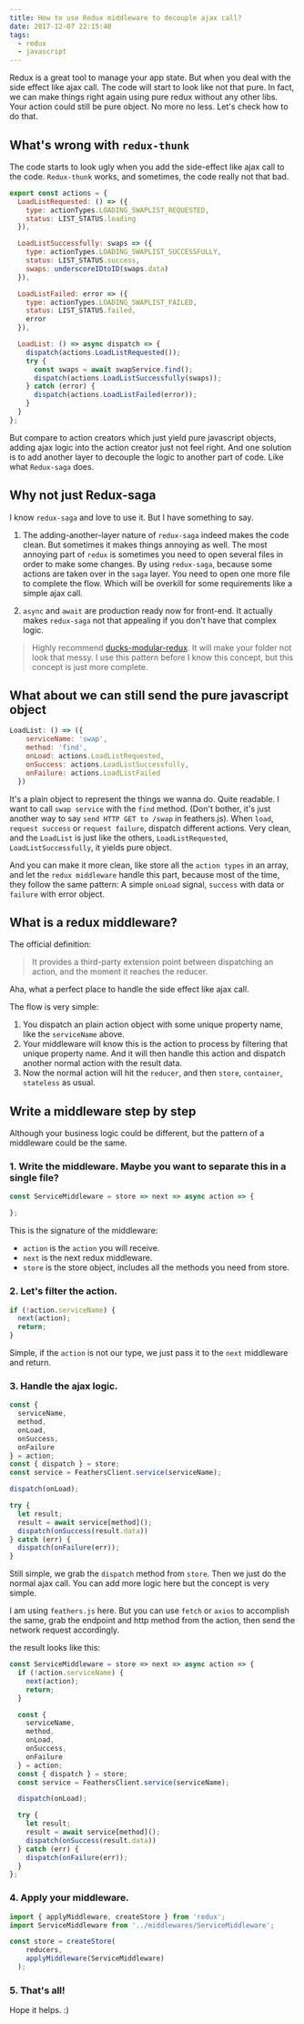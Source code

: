 ```yaml
---
title: How to use Redux middleware to decouple ajax call?
date: 2017-12-07 22:15:40
tags:
  - redux
  - javascript
---
```


Redux is a great tool to manage your app state. But when you deal with the side effect like ajax call. The code will start to look like not that pure. In fact, we can make things right again using pure redux without any other libs. Your action could still be pure object. No more no less. Let's check how to do that.

<!--more-->

## What's wrong with `redux-thunk`

The code starts to look ugly when you add the side-effect like ajax call to the code. `Redux-thunk` works, and sometimes, the code really not that bad.

```javascript
export const actions = {
  LoadListRequested: () => ({
    type: actionTypes.LOADING_SWAPLIST_REQUESTED,
    status: LIST_STATUS.loading
  }),

  LoadListSuccessfully: swaps => ({
    type: actionTypes.LOADING_SWAPLIST_SUCCESSFULLY,
    status: LIST_STATUS.success,
    swaps: underscoreIDtoID(swaps.data)
  }),

  LoadListFailed: error => ({
    type: actionTypes.LOADING_SWAPLIST_FAILED,
    status: LIST_STATUS.failed,
    error
  }),

  LoadList: () => async dispatch => {
    dispatch(actions.LoadListRequested());
    try {
      const swaps = await swapService.find();
      dispatch(actions.LoadListSuccessfully(swaps));
    } catch (error) {
      dispatch(actions.LoadListFailed(error));
    }
  }
};
```

But compare to action creators which just yield pure javascript objects, adding ajax logic into the action creator just not feel right. And one solution is to add another layer to decouple the logic to another part of code. Like what `Redux-saga` does.

## Why not just Redux-saga

I know `redux-saga` and love to use it. But I have something to say.

1. The adding-another-layer nature of `redux-saga` indeed makes the code clean. But sometimes it makes things annoying as well. The most annoying part of `redux` is sometimes you need to open several files in order to make some changes. By using `redux-saga`, because some actions are taken over in the `saga` layer. You need to open one more file to complete the flow. Which will be overkill for some requirements like a simple ajax call.

2. `async` and `await` are production ready now for front-end. It actually makes `redux-saga` not that appealing if you don't have that complex logic.

> Highly recommend [ducks-modular-redux](https://github.com/erikras/ducks-modular-redux). It will make your folder not look that messy. I use this pattern before I know this concept, but this concept is just more complete.

## What about we can still send the pure javascript object

```javascript
LoadList: () => ({
    serviceName: 'swap',
    method: 'find',
    onLoad: actions.LoadListRequested,
    onSuccess: actions.LoadListSuccessfully,
    onFailure: actions.LoadListFailed
  })
```

It's a plain object to represent the things we wanna do. Quite readable. I want to call `swap service` with the `find` method. (Don't bother, it's just another way to say `send HTTP GET to /swap` in feathers.js). When `load`, `request success` or `request failure`, dispatch different actions. Very clean, and the `LoadList` is just like the others, `LoadListRequested`, `LoadListSuccessfully`, it yields pure object.

And you can make it more clean, like store all the `action types` in an array, and let the `redux middleware` handle this part, because most of the time, they follow the same pattern: A simple `onLoad` signal, `success` with data or `failure` with error object.

## What is a redux middleware?

The official definition:

> It provides a third-party extension point between dispatching an action, and the moment it reaches the reducer.

Aha, what a perfect place to handle the side effect like ajax call.

The flow is very simple:

1. You dispatch an plain action object with some unique property name, like the `serviceName` above.
1. Your middleware will know this is the action to process by filtering that unique property name. And it will then handle this action and dispatch another normal action with the result data.
1. Now the normal action will hit the `reducer`, and then `store`, `container`, `stateless` as usual.

## Write a middleware step by step

Although your business logic could be different, but the pattern of a middleware could be the same.

### 1. Write the middleware. Maybe you want to separate this in a single file?

```javascript
const ServiceMiddleware = store => next => async action => {

};
```

This is the signature of the middleware:

- `action` is the `action` you will receive.
- `next` is the next redux middleware.
- `store` is the store object, includes all the methods you need from store.

### 2. Let's filter the action.

```javascript
if (!action.serviceName) {
  next(action);
  return;
}
```

Simple, if the `action` is not our type, we just pass it to the `next` middleware and return.

### 3. Handle the ajax logic.

```javascript
const {
  serviceName,
  method,
  onLoad,
  onSuccess,
  onFailure
} = action;
const { dispatch } = store;
const service = FeathersClient.service(serviceName);

dispatch(onLoad);

try {
  let result;
  result = await service[method]();
  dispatch(onSuccess(result.data))
} catch (err) {
  dispatch(onFailure(err));
}
```

Still simple, we grab the `dispatch` method from `store`. Then we just do the normal ajax call. You can add more logic here but the concept is very simple.

I am using `feathers.js` here. But you can use `fetch` or `axios` to accomplish the same, grab the endpoint and http method from the action, then send the network request accordingly.

the result looks like this:

```javascript
const ServiceMiddleware = store => next => async action => {
  if (!action.serviceName) {
    next(action);
    return;
  }

  const {
    serviceName,
    method,
    onLoad,
    onSuccess,
    onFailure
  } = action;
  const { dispatch } = store;
  const service = FeathersClient.service(serviceName);

  dispatch(onLoad);

  try {
    let result;
    result = await service[method]();
    dispatch(onSuccess(result.data))
  } catch (err) {
    dispatch(onFailure(err));
  }
};
```

### 4. Apply your middleware.

```javascript
import { applyMiddleware, createStore } from 'redux';
import ServiceMiddleware from '../middlewares/ServiceMiddleware';

const store = createStore(
    reducers,
    applyMiddleware(ServiceMiddleware)
  );
```

### 5. That's all!

Hope it helps. :)
